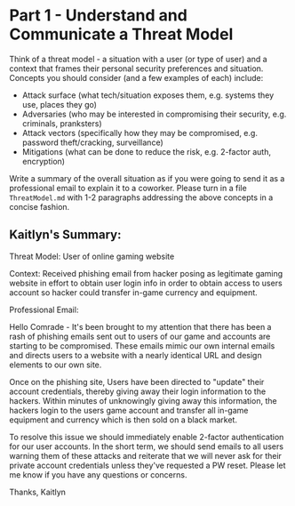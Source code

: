 # Part 1 - Understand and Communicate a Threat Model

Think of a threat model - a situation with a user (or type of user) and a
context that frames their personal security preferences and situation. Concepts
you should consider (and a few examples of each) include:

- Attack surface (what tech/situation exposes them, e.g. systems they use, places they go)
- Adversaries (who may be interested in compromising their security, e.g. criminals, pranksters)
- Attack vectors (specifically how they may be compromised, e.g. password theft/cracking, surveillance)
- Mitigations (what can be done to reduce the risk, e.g. 2-factor auth, encryption)

Write a summary of the overall situation as if you were going to send it as a
professional email to explain it to a coworker. Please turn in a file
`ThreatModel.md` with 1-2 paragraphs addressing the above concepts in a concise
fashion.

## Kaitlyn's Summary: 
Threat Model: User of online gaming website 

Context: Received phishing email from hacker posing as legitimate gaming website in effort to obtain user login info in order to obtain access to users account so hacker could transfer in-game currency and equipment. 

Professional Email: 

Hello Comrade - 
It's been brought to my attention that there has been a rash of phishing emails sent out to users of our game and accounts are starting to be compromised. These emails mimic our own internal emails and directs users to a website with a nearly identical URL and design elements to our own site.

Once on the phishing site, Users have been directed to "update" their account credentials, thereby giving away their login information to the hackers. Within minutes of unknowingly giving away this information, the hackers login to the users game account and transfer all in-game equipment and currency which is then sold on a black market. 

To resolve this issue we should immediately enable 2-factor authentication for our user accounts. In the short term, we should send emails to all users warning them of these attacks and reiterate that we will never ask for their private account credentials unless they've requested a PW reset. Please let me know if you have any questions or concerns. 

Thanks,
Kaitlyn



